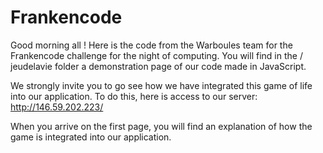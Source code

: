 # Frankencode
Good morning all !
Here is the code from the Warboules team for the Frankencode challenge for the night of computing. You will find in the / jeudelavie folder a demonstration page of our code made in JavaScript.

We strongly invite you to go see how we have integrated this game of life into our application. To do this, here is access to our server: http://146.59.202.223/

When you arrive on the first page, you will find an explanation of how the game is integrated into our application.

